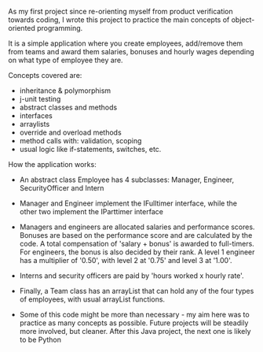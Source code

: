 As my first project since re-orienting myself from product verification towards coding,
I wrote this project to practice the main concepts of object-oriented programming.

It is a simple application where you create employees, add/remove them from teams
and award them salaries, bonuses and hourly wages depending on what type of employee
they are.

Concepts covered are:

- inheritance & polymorphism
- j-unit testing
- abstract classes and methods
- interfaces
- arraylists
- override and overload methods
- method calls with: validation, scoping 
- usual logic like if-statements, switches, etc.
 

How the application works:

- An abstract class Employee has 4 subclasses: Manager, Engineer, SecurityOfficer and Intern
- Manager and Engineer implement the IFulltimer interface, while the other two implement the IParttimer interface

- Managers and engineers are allocated salaries and performance scores. Bonuses are based on the performance score and 
  are calculated by the code. A total compensation of 'salary + bonus' is awarded to full-timers. For engineers, the bonus is also
  decided by their rank. A level 1 engineer has a multiplier of '0.50', with level 2 at '0.75' and level 3 at '1.00'. 
- Interns and security officers are paid by 'hours worked x hourly rate'. 

- Finally, a Team class has an arrayList that can hold any of the four types of employees, with usual arrayList functions.

- Some of this code might be more than necessary - my aim here was to practice as many concepts as possible. Future projects will be steadily more involved, but cleaner. After this Java project, the next one is likely to be Python
